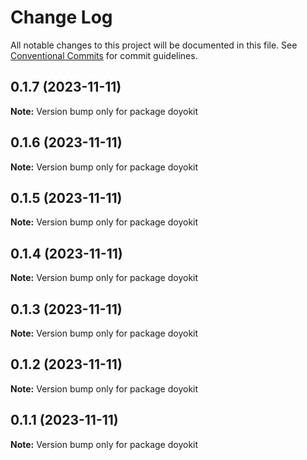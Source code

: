 # Change Log

All notable changes to this project will be documented in this file.
See [Conventional Commits](https://conventionalcommits.org) for commit guidelines.

## 0.1.7 (2023-11-11)

**Note:** Version bump only for package doyokit





## 0.1.6 (2023-11-11)

**Note:** Version bump only for package doyokit





## 0.1.5 (2023-11-11)

**Note:** Version bump only for package doyokit





## 0.1.4 (2023-11-11)

**Note:** Version bump only for package doyokit





## 0.1.3 (2023-11-11)

**Note:** Version bump only for package doyokit





## 0.1.2 (2023-11-11)

**Note:** Version bump only for package doyokit





## 0.1.1 (2023-11-11)

**Note:** Version bump only for package doyokit
